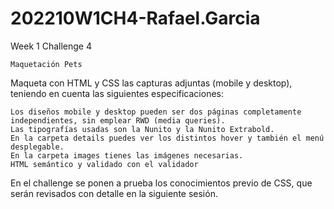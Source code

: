 # 202210W1CH4-Rafael.Garcia

Week 1 Challenge 4

    Maquetación Pets

Maqueta con HTML y CSS las capturas adjuntas (mobile y desktop), teniendo en cuenta las siguientes especificaciones:

    Los diseños mobile y desktop pueden ser dos páginas completamente independientes, sin emplear RWD (media queries).
    Las tipografías usadas son la Nunito y la Nunito Extrabold.
    En la carpeta details puedes ver los distintos hover y también el menú desplegable.
    En la carpeta images tienes las imágenes necesarias.
    HTML semántico y validado con el validador

En el challenge se ponen a prueba los conocimientos previo de CSS, que serán revisados con detalle en la siguiente sesión.
